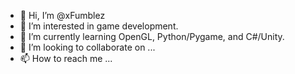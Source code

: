 - 👋 Hi, I’m @xFumblez
- 👀 I’m interested in game development.
- 🌱 I’m currently learning OpenGL, Python/Pygame, and C#/Unity.
- 💞️ I’m looking to collaborate on ...
- 📫 How to reach me ...

<!---
xFumblez/xFumblez is a ✨ special ✨ repository because its `README.md` (this file) appears on your GitHub profile.
You can click the Preview link to take a look at your changes.
--->
